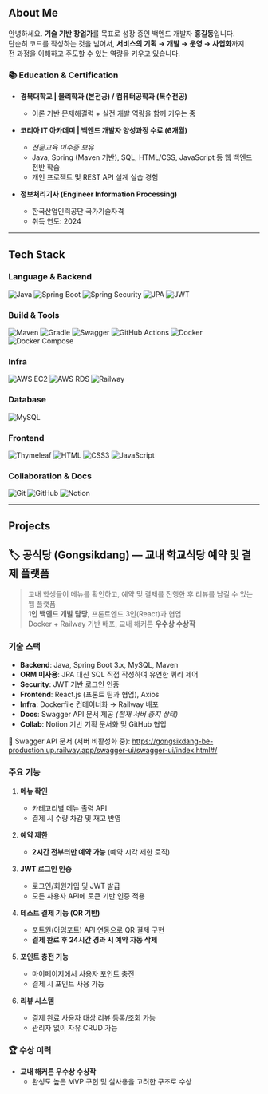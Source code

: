 ## About Me

안녕하세요. **기술 기반 창업가**를 목표로 성장 중인 백엔드 개발자 **홍길동**입니다.  
단순히 코드를 작성하는 것을 넘어서, **서비스의 기획 → 개발 → 운영 → 사업화**까지  
전 과정을 이해하고 주도할 수 있는 역량을 키우고 있습니다.

### 📚 Education & Certification

- **경북대학교 | 물리학과 (본전공) / 컴퓨터공학과 (복수전공)**
  - 이론 기반 문제해결력 + 실전 개발 역량을 함께 키우는 중

- **코리아 IT 아카데미 | 백엔드 개발자 양성과정 수료 (6개월)**
  - *전문교육 이수증 보유*
  - Java, Spring (Maven 기반), SQL, HTML/CSS, JavaScript 등 웹 백엔드 전반 학습
  - 개인 프로젝트 및 REST API 설계 실습 경험

- **정보처리기사 (Engineer Information Processing)**
  - 한국산업인력공단 국가기술자격
  - 취득 연도: 2024

---

## Tech Stack

### Language & Backend
![Java](https://img.shields.io/badge/Java-007396?style=flat&logo=OpenJDK&logoColor=white)
![Spring Boot](https://img.shields.io/badge/Spring_Boot-6DB33F?style=flat&logo=spring-boot&logoColor=white)
![Spring Security](https://img.shields.io/badge/Spring_Security-6DB33F?style=flat&logo=spring-security&logoColor=white)
![JPA](https://img.shields.io/badge/JPA-59666C?style=flat)
![JWT](https://img.shields.io/badge/JWT-000000?style=flat&logo=jsonwebtokens&logoColor=white)

### Build & Tools
![Maven](https://img.shields.io/badge/Maven-C71A36?style=flat&logo=apachemaven&logoColor=white)
![Gradle](https://img.shields.io/badge/Gradle-02303A?style=flat&logo=gradle&logoColor=white)
![Swagger](https://img.shields.io/badge/Swagger-85EA2D?style=flat&logo=swagger&logoColor=black)
![GitHub Actions](https://img.shields.io/badge/GitHub_Actions-2088FF?style=flat&logo=githubactions&logoColor=white)
![Docker](https://img.shields.io/badge/Docker-2496ED?style=flat&logo=docker&logoColor=white)
![Docker Compose](https://img.shields.io/badge/Docker_Compose-1488C6?style=flat&logo=docker&logoColor=white)

### Infra
![AWS EC2](https://img.shields.io/badge/AWS_EC2-FF9900?style=flat&logo=amazon-ec2&logoColor=white)
![AWS RDS](https://img.shields.io/badge/AWS_RDS-527FFF?style=flat&logo=amazonrds&logoColor=white)
![Railway](https://img.shields.io/badge/Railway-0B0D0E?style=flat&logo=railway&logoColor=white)

### Database
![MySQL](https://img.shields.io/badge/MySQL-4479A1?style=flat&logo=mysql&logoColor=white)

### Frontend
![Thymeleaf](https://img.shields.io/badge/Thymeleaf-005F0F?style=flat&logo=thymeleaf&logoColor=white)
![HTML](https://img.shields.io/badge/HTML5-E34F26?style=flat&logo=html5&logoColor=white)
![CSS3](https://img.shields.io/badge/CSS3-1572B6?style=flat&logo=css3&logoColor=white)
![JavaScript](https://img.shields.io/badge/JavaScript-F7DF1E?style=flat&logo=javascript&logoColor=black)

### Collaboration & Docs
![Git](https://img.shields.io/badge/Git-F05032?style=flat&logo=git&logoColor=white)
![GitHub](https://img.shields.io/badge/GitHub-181717?style=flat&logo=github&logoColor=white)
![Notion](https://img.shields.io/badge/Notion-000000?style=flat&logo=notion&logoColor=white)

---

## Projects

## 🏷 공식당 (Gongsikdang) — 교내 학교식당 예약 및 결제 플랫폼
> 교내 학생들이 메뉴를 확인하고, 예약 및 결제를 진행한 후 리뷰를 남길 수 있는 웹 플랫폼  
> **1인 백엔드 개발 담당**, 프론트엔드 3인(React)과 협업  
> Docker + Railway 기반 배포, 교내 해커톤 **우수상 수상작**

### 기술 스택
- **Backend**: Java, Spring Boot 3.x, MySQL, Maven
- **ORM 미사용**: JPA 대신 SQL 직접 작성하여 유연한 쿼리 제어
- **Security**: JWT 기반 로그인 인증
- **Frontend**: React.js (프론트 팀과 협업), Axios
- **Infra**: Dockerfile 컨테이너화 → Railway 배포
- **Docs**: Swagger API 문서 제공 *(현재 서버 중지 상태)*
- **Collab**: Notion 기반 기획 문서화 및 GitHub 협업

📎 Swagger API 문서 (서버 비활성화 중): https://gongsikdang-be-production.up.railway.app/swagger-ui/swagger-ui/index.html#/

### 주요 기능
1. **메뉴 확인**
   - 카테고리별 메뉴 출력 API
   - 결제 시 수량 차감 및 재고 반영

2. **예약 제한**
   - **2시간 전부터만 예약 가능** (예약 시각 제한 로직)

3. **JWT 로그인 인증**
   - 로그인/회원가입 및 JWT 발급
   - 모든 사용자 API에 토큰 기반 인증 적용

4. **테스트 결제 기능 (QR 기반)**
   - 포트원(아임포트) API 연동으로 QR 결제 구현
   - **결제 완료 후 24시간 경과 시 예약 자동 삭제**

5. **포인트 충전 기능**
   - 마이페이지에서 사용자 포인트 충전
   - 결제 시 포인트 사용 가능

6. **리뷰 시스템**
   - 결제 완료 사용자 대상 리뷰 등록/조회 가능
   - 관리자 없이 자유 CRUD 가능

### 🏆 수상 이력
- **교내 해커톤 우수상 수상작**
  - 완성도 높은 MVP 구현 및 실사용을 고려한 구조로 수상


